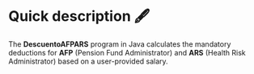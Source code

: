 # Quick description 🖋️

The **DescuentoAFPARS** program in Java calculates the mandatory deductions for **AFP** (Pension Fund Administrator) and **ARS** (Health Risk Administrator) based on a user-provided salary.
